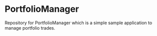 # PortfolioManager
Repository for PortfolioManager which is a simple sample application to manage portfolio trades.
